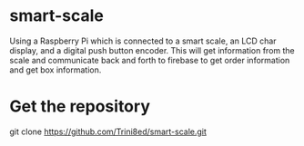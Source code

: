 # smart-scale

Using a Raspberry Pi which is connected to a smart scale, an LCD char display, and a digital push button encoder. This will get information from the scale and communicate back and forth to firebase to get order information and get box information.

# Get the repository

git clone https://github.com/Trini8ed/smart-scale.git
